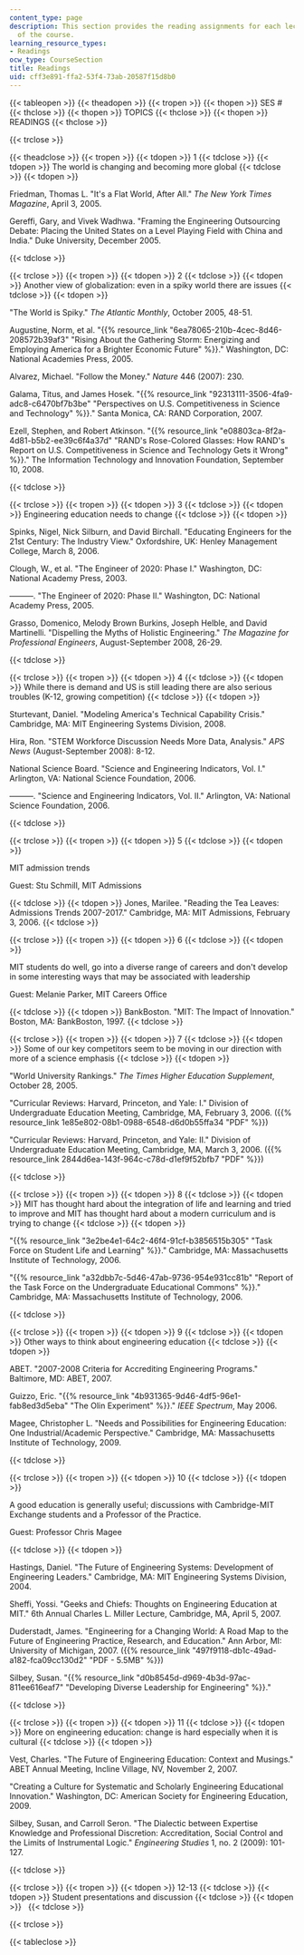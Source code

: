 ```yaml
---
content_type: page
description: This section provides the reading assignments for each lecture session
  of the course.
learning_resource_types:
- Readings
ocw_type: CourseSection
title: Readings
uid: cff3e891-ffa2-53f4-73ab-20587f15d8b0
---
```


{{< tableopen >}}
{{< theadopen >}}
{{< tropen >}}
{{< thopen >}}
SES #
{{< thclose >}}
{{< thopen >}}
TOPICS
{{< thclose >}}
{{< thopen >}}
READINGS
{{< thclose >}}

{{< trclose >}}

{{< theadclose >}}
{{< tropen >}}
{{< tdopen >}}
1
{{< tdclose >}}
{{< tdopen >}}
The world is changing and becoming more global
{{< tdclose >}}
{{< tdopen >}}


Friedman, Thomas L. "It's a Flat World, After All." _The New York Times Magazine_, April 3, 2005.

Gereffi, Gary, and Vivek Wadhwa. "Framing the Engineering Outsourcing Debate: Placing the United States on a Level Playing Field with China and India." Duke University, December 2005.


{{< tdclose >}}

{{< trclose >}}
{{< tropen >}}
{{< tdopen >}}
2
{{< tdclose >}}
{{< tdopen >}}
Another view of globalization: even in a spiky world there are issues
{{< tdclose >}}
{{< tdopen >}}


"The World is Spiky." _The Atlantic Monthly_, October 2005, 48-51.

Augustine, Norm, et al. "{{% resource_link "6ea78065-210b-4cec-8d46-208572b39af3" "Rising About the Gathering Storm: Energizing and Employing America for a Brighter Economic Future" %}}." Washington, DC: National Academies Press, 2005.

Alvarez, Michael. "Follow the Money." _Nature_ 446 (2007): 230.

Galama, Titus, and James Hosek. "{{% resource_link "92313111-3506-4fa9-adc8-c6470bf7b3be" "Perspectives on U.S. Competitiveness in Science and Technology" %}}." Santa Monica, CA: RAND Corporation, 2007.

Ezell, Stephen, and Robert Atkinson. "{{% resource_link "e08803ca-8f2a-4d81-b5b2-ee39c6f4a37d" "RAND's Rose-Colored Glasses: How RAND's Report on U.S. Competitiveness in Science and Technology Gets it Wrong" %}}." The Information Technology and Innovation Foundation, September 10, 2008.


{{< tdclose >}}

{{< trclose >}}
{{< tropen >}}
{{< tdopen >}}
3
{{< tdclose >}}
{{< tdopen >}}
Engineering education needs to change
{{< tdclose >}}
{{< tdopen >}}


Spinks, Nigel, Nick Silburn, and David Birchall. "Educating Engineers for the 21st Century: The Industry View." Oxfordshire, UK: Henley Management College, March 8, 2006.

Clough, W., et al. "The Engineer of 2020: Phase I." Washington, DC: National Academy Press, 2003.

———. "The Engineer of 2020: Phase II." Washington, DC: National Academy Press, 2005.

Grasso, Domenico, Melody Brown Burkins, Joseph Helble, and David Martinelli. "Dispelling the Myths of Holistic Engineering." _The Magazine for Professional Engineers_, August-September 2008, 26-29.


{{< tdclose >}}

{{< trclose >}}
{{< tropen >}}
{{< tdopen >}}
4
{{< tdclose >}}
{{< tdopen >}}
While there is demand and US is still leading there are also serious troubles (K-12, growing competition)
{{< tdclose >}}
{{< tdopen >}}


Sturtevant, Daniel. "Modeling America's Technical Capability Crisis." Cambridge, MA: MIT Engineering Systems Division, 2008.

Hira, Ron. "STEM Workforce Discussion Needs More Data, Analysis." _APS News_ (August-September 2008): 8-12.

National Science Board. "Science and Engineering Indicators, Vol. I." Arlington, VA: National Science Foundation, 2006.

———. "Science and Engineering Indicators, Vol. II." Arlington, VA: National Science Foundation, 2006.


{{< tdclose >}}

{{< trclose >}}
{{< tropen >}}
{{< tdopen >}}
5
{{< tdclose >}}
{{< tdopen >}}


MIT admission trends

Guest: Stu Schmill, MIT Admissions


{{< tdclose >}}
{{< tdopen >}}
Jones, Marilee. "Reading the Tea Leaves: Admissions Trends 2007-2017." Cambridge, MA: MIT Admissions, February 3, 2006.
{{< tdclose >}}

{{< trclose >}}
{{< tropen >}}
{{< tdopen >}}
6
{{< tdclose >}}
{{< tdopen >}}


MIT students do well, go into a diverse range of careers and don't develop in some interesting ways that may be associated with leadership

Guest: Melanie Parker, MIT Careers Office


{{< tdclose >}}
{{< tdopen >}}
BankBoston. "MIT: The Impact of Innovation." Boston, MA: BankBoston, 1997.
{{< tdclose >}}

{{< trclose >}}
{{< tropen >}}
{{< tdopen >}}
7
{{< tdclose >}}
{{< tdopen >}}
Some of our key competitors seem to be moving in our direction with more of a science emphasis
{{< tdclose >}}
{{< tdopen >}}


"World University Rankings." _The Times Higher Education Supplement_, October 28, 2005.

"Curricular Reviews: Harvard, Princeton, and Yale: I." Division of Undergraduate Education Meeting, Cambridge, MA, February 3, 2006. ({{% resource_link 1e85e802-08b1-0988-6548-d6d0b55ffa34 "PDF" %}})

"Curricular Reviews: Harvard, Princeton, and Yale: II." Division of Undergraduate Education Meeting, Cambridge, MA, March 3, 2006. ({{% resource_link 2844d6ea-143f-964c-c78d-d1ef9f52bfb7 "PDF" %}})


{{< tdclose >}}

{{< trclose >}}
{{< tropen >}}
{{< tdopen >}}
8
{{< tdclose >}}
{{< tdopen >}}
MIT has thought hard about the integration of life and learning and tried to improve and MIT has thought hard about a modern curriculum and is trying to change
{{< tdclose >}}
{{< tdopen >}}


"{{% resource_link "3e2be4e1-64c2-46f4-91cf-b3856515b305" "Task Force on Student Life and Learning" %}}." Cambridge, MA: Massachusetts Institute of Technology, 2006.

"{{% resource_link "a32dbb7c-5d46-47ab-9736-954e931cc81b" "Report of the Task Force on the Undergraduate Educational Commons" %}}." Cambridge, MA: Massachusetts Institute of Technology, 2006.


{{< tdclose >}}

{{< trclose >}}
{{< tropen >}}
{{< tdopen >}}
9
{{< tdclose >}}
{{< tdopen >}}
Other ways to think about engineering education
{{< tdclose >}}
{{< tdopen >}}


ABET. "2007-2008 Criteria for Accrediting Engineering Programs." Baltimore, MD: ABET, 2007.

Guizzo, Eric. "{{% resource_link "4b931365-9d46-4df5-96e1-fab8ed3d5eba" "The Olin Experiment" %}}." _IEEE Spectrum_, May 2006.

Magee, Christopher L. "Needs and Possibilities for Engineering Education: One Industrial/Academic Perspective." Cambridge, MA: Massachusetts Institute of Technology, 2009.


{{< tdclose >}}

{{< trclose >}}
{{< tropen >}}
{{< tdopen >}}
10
{{< tdclose >}}
{{< tdopen >}}


A good education is generally useful; discussions with Cambridge-MIT Exchange students and a Professor of the Practice.

Guest: Professor Chris Magee


{{< tdclose >}}
{{< tdopen >}}


Hastings, Daniel. "The Future of Engineering Systems: Development of Engineering Leaders." Cambridge, MA: MIT Engineering Systems Division, 2004.

Sheffi, Yossi. "Geeks and Chiefs: Thoughts on Engineering Education at MIT." 6th Annual Charles L. Miller Lecture, Cambridge, MA, April 5, 2007.

Duderstadt, James. "Engineering for a Changing World: A Road Map to the Future of Engineering Practice, Research, and Education." Ann Arbor, MI: University of Michigan, 2007. ({{% resource_link "497f9118-db1c-49ad-a182-fca09cc130d2" "PDF - 5.5MB" %}})

Silbey, Susan. "{{% resource_link "d0b8545d-d969-4b3d-97ac-811ee616eaf7" "Developing Diverse Leadership for Engineering" %}}."


{{< tdclose >}}

{{< trclose >}}
{{< tropen >}}
{{< tdopen >}}
11
{{< tdclose >}}
{{< tdopen >}}
More on engineering education: change is hard especially when it is cultural
{{< tdclose >}}
{{< tdopen >}}


Vest, Charles. "The Future of Engineering Education: Context and Musings." ABET Annual Meeting, Incline Village, NV, November 2, 2007.

"Creating a Culture for Systematic and Scholarly Engineering Educational Innovation." Washington, DC: American Society for Engineering Education, 2009.

Silbey, Susan, and Carroll Seron. "The Dialectic between Expertise Knowledge and Professional Discretion: Accreditation, Social Control and the Limits of Instrumental Logic." _Engineering Studies_ 1, no. 2 (2009): 101-127.


{{< tdclose >}}

{{< trclose >}}
{{< tropen >}}
{{< tdopen >}}
12-13
{{< tdclose >}}
{{< tdopen >}}
Student presentations and discussion
{{< tdclose >}}
{{< tdopen >}}
 
{{< tdclose >}}

{{< trclose >}}

{{< tableclose >}}